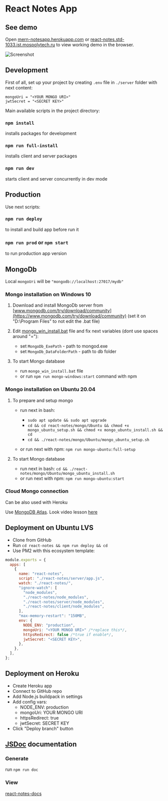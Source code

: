 # React Notes App

## See demo

Open [mern-notesapp.herokuapp.com](https://mern-notesapp.herokuapp.com/) or [react-notes.std-1033.ist.mospolytech.ru](http://react-notes.std-1033.ist.mospolytech.ru/) to view working demo in the browser.

![Screenshot](https://i.postimg.cc/bJDKyz3s/719.png)

## Development

First of all, set up your project by creating `.env` file in `./server` folder with next content:

```env
mongoUri = "<YOUR MONGO URI>"
jwtSecret = "<SECRET KEY>"
```

Main available scripts in the project directory:

### `npm install`

installs packages for development

### `npm run full-install`

installs client and server packages

### `npm run dev`

starts client and server concurrently in dev mode

## Production

Use next scripts:

### `npm run deploy`

to install and build app before run it

### `npm run prod` or `npm start`

to run production app version

## MongoDb

Local `mongoUri` will be `"mongodb://localhost:27017/mydb"`

### Mongo installation on Windows 10

1. Download and install MongoDb server from [www.mongodb.com/try/download/community](https://www.mongodb.com/try/download/community) (set it on "D:\Program Files\" to not edit the .bat file)

2. Edit [mongo_win_install.bat](./mongo/Windows/mongo_win_install.bat) file and fix next variables (dont use spaces around "="):

   - set `MongoDb_ExePath` - path to mongod.exe
   - set `MongoDb_DataFolderPath` - path to db folder

3. To start Mongo database

   - run `mongo_win_install.bat` file
   - or run `npm run mongo-windows:start` command with npm

### Mongo installation on Ubuntu 20.04

1. To prepare and setup mongo

   - run next in bash:

     - `sudo apt update && sudo apt upgrade`
     - `cd && cd react-notes/mongo/Ubuntu && chmod +x mongo_ubuntu_setup.sh && chmod +x mongo_ubuntu_install.sh && cd`
     - `cd && ./react-notes/mongo/Ubuntu/mongo_ubuntu_setup.sh`

   - or run next with npm: `npm run mongo-ubuntu:full-setup`

2. To start Mongo database

   - run next in bash: `cd && ./react-notes/mongo/Ubuntu/mongo_ubuntu_install.sh`
   - or run next with npm: `npm run mongo-ubuntu:start`

### Cloud Mongo connection

Can be also used with Heroku

Use [MongoDB Atlas](https://www.mongodb.com/cloud/atlas). Look video lesson [here](https://youtu.be/mTS0DH3lMNs)

## Deployment on Ubuntu LVS

- Clone from GitHub
- Run `cd react-notes && npm run deploy && cd`
- Use PM2 with this ecosystem template:

```js
module.exports = {
  apps: [
    {
      name: "react-notes",
      script: "./react-notes/server/app.js",
      watch: "./react-notes/",
      "ignore-watch": [
        "node_modules",
        "./react-notes/node_modules",
        "./react-notes/server/node_modules",
        "./react-notes/client/node_modules",
      ],
      "max-memory-restart": "150MB",
      env: {
        NODE_ENV: "production",
        mongoUri: "<YOUR MONGO URI>" /*replace this*/,
        httpsRedirect: false /*true if enable*/,
        jwtSecret: "<SECRET KEY>",
      },
    },
  ],
};
```

## Deployment on Heroku

- Create Heroku app
- Connect to GitHub repo
- Add Node.js buildpack in settings
- Add config vars:
  - NODE_ENV: production
  - mongoUri: YOUR MONGO URI
  - httpsRedirect: true
  - jwtSecret: SECRET KEY
- Click "Deploy branch" button

## [JSDoc](https://jsdoc.app/) documentation

### Generate

run `npm run doc`

### View 

[react-notes-docs](http://react-notes-docs.std-1033.ist.mospolytech.ru)